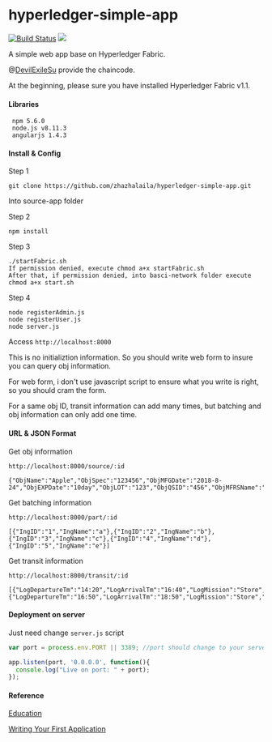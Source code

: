 # hyperledger-simple-app

[![Build Status](https://travis-ci.org/zhazhalaila/hyperledger-simple-app.svg?branch=master)](https://travis-ci.org/zhazhalaila/hyperledger-simple-app) ![](https://img.shields.io/badge/language-javascript-blue.svg)

A simple web app base on Hyperledger Fabric.

@[DevilExileSu](https://github.com/DevilExileSu) provide the chaincode.

At the beginning, please sure you have installed Hyperledger Fabric v1.1.

<h4>Libraries</h4>

```
 npm 5.6.0
 node.js v8.11.3
 angularjs 1.4.3
```

<h4>Install & Config</h4>

Step 1

```
git clone https://github.com/zhazhalaila/hyperledger-simple-app.git
```

Into source-app folder

Step 2

```
npm install
```

Step 3

```
./startFabric.sh
If permission denied, execute chmod a+x startFabric.sh
After that, if permission denied, into basci-network folder execute chmod a+x start.sh
```

 Step 4
 ```
 node registerAdmin.js
 node registerUser.js
 node server.js
 ```
 
 Access `http://localhost:8000`
 
 This is no initializtion information. So you should write web form to insure you can query obj information.
 
 For web form, i don't use javascript script to ensure what you write is right, so you should cram the form.
 
 For a same obj ID, transit information can add many times, but batching and obj information can only add one time.
 
 <h4>URL & JSON Format</h4>
 
 Get obj information
 
`http://localhost:8000/source/:id`

```
{"ObjName":"Apple","ObjSpec":"123456","ObjMFGDate":"2018-8-24","ObjEXPDate":"10day","ObjLOT":"123","ObjQSID":"456","ObjMFRSName":"lalala","ObjProPrice":"2","ObjProPlace":"zhengzhou"}
```

Get batching information

`http://localhost:8000/part/:id`

```
[{"IngID":"1","IngName":"a"},{"IngID":"2","IngName":"b"},{"IngID":"3","IngName":"c"},{"IngID":"4","IngName":"d"},{"IngID":"5","IngName":"e"}]
```

Get transit information

`http://localhost:8000/transit/:id`

```
[{"LogDepartureTm":"14:20","LogArrivalTm":"16:40","LogMission":"Store","LogDeparturePl":"zhengzhou","LogDest":"wuhan","LogToSeller":"lalala","LogStorageTm":"1day","LogMOT":"truck","LogCopName":"shunfeng","LogCost":"10"},{"LogDepartureTm":"16:50","LogArrivalTm":"18:50","LogMission":"Store","LogDeparturePl":"wuhan","LogDest":"guangzhou","LogToSeller":"lalala","LogStorageTm":"1day","LogMOT":"truck","LogCopName":"shunfeng","LogCost":"10"}]
```

<h4>Deployment on server</h4>

Just need change `server.js` script

```javascript
var port = process.env.PORT || 3389; //port should change to your server security port

app.listen(port, '0.0.0.0', function(){
  console.log("Live on port: " + port);
});
```

<h4>Reference</h4>

[Education](https://github.com/hyperledger/education/tree/master/LFS171x)
  
[Writing Your First Application](https://hyperledger-fabric.readthedocs.io/en/release-1.1/write_first_app.html)
